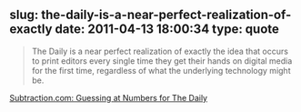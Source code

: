 slug: the-daily-is-a-near-perfect-realization-of-exactly
date: 2011-04-13 18:00:34
type: quote
---

> The Daily is a near perfect realization of exactly the idea that occurs to print editors every single time they get their hands on digital media for the first time, regardless of what the underlying technology might be.

[Subtraction.com: Guessing at Numbers for The Daily](http://www.subtraction.com/2011/04/06/guessing-at-numbers-for-the-daily)
